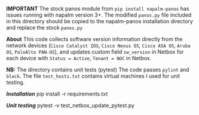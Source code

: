 **IMPORTANT**
The stock panos module from `pip install napalm-panos` has issues running with napalm 
version 3+. The modified `panos.py` file included in this directory should be 
copied to the napalm-panos installation directory and replace the stock `panos.py`

**About**
This code collects software version information directly from the network devices (`Cisco Catalyst IOS`, `Cisco Nexus OS`, `Cisco ASA OS`, `Aruba OS`, `PaloAlto PAN-OS`), and updates custom field `sw_version` in Netbox for each device with `Status = Active`, `Tenant = NOC` in Netbox.

****NB:****
The directory contains unit tests (pytest)
The code passes `pylint` and `black`.
The file `test_hosts.txt` contains virtual machines I used for unit testing.


***Installation***
pip install -r requirements.txt


***Unit testing***
pytest -v test_netbox_update_pytest.py